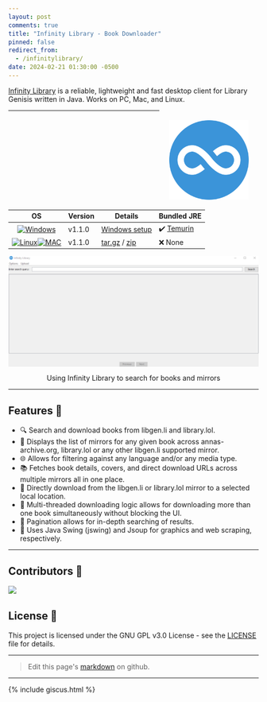 ```yaml
---
layout: post
comments: true
title: "Infinity Library - Book Downloader"
pinned: false
redirect_from:
  - /infinitylibrary/
date: 2024-02-21 01:30:00 -0500
---
```


[Infinity Library](https://github.com/JakeTurner616/Infinity-Library) is a reliable, lightweight and fast desktop client for Library Genisis written in Java. Works on PC, Mac, and Linux.


<a href="https://github.com/JakeTurner616/Infinity-Library/">
  <img style="margin: 20px;" align="right" width="160" height="160" src="https://github.com/JakeTurner616/Infinity-Library/blob/main/docs/icon.png?raw=true">
</a>

---

| **OS** | **Version** | **Details** | **Bundled JRE** |
|:------:|-------------|-------------|-----------------|
| <a href="https://github.com/JakeTurner616/Infinity-Library/"><img src="https://github.com/relliv/operating-system-logos/blob/master/src/32x32/WIN.png?raw=true" alt="Windows"/></a> | v1.1.0 | [Windows setup](https://github.com/JakeTurner616/Infinity-Library/releases/download/v1.1.0/InfinityLibrary-setup.exe) | ✔️ [Temurin](https://adoptium.net/temurin/releases/?os=windows&package=jre) |
| <a href="https://github.com/JakeTurner616/Infinity-Library/"><img src="https://github-production-user-asset-6210df.s3.amazonaws.com/76662862/283240699-2481dc48-be6b-4ebb-9e8c-3b957efe69fa.png" width="32" height="32" alt="Linux" /><img src="https://user-images.githubusercontent.com/25181517/186884152-ae609cca-8cf1-4175-8d60-1ce1fa078ca2.png" width="32" height="32" alt="MAC"/></a> | v1.1.0 | [tar.gz](https://github.com/JakeTurner616/Infinity-Library/archive/refs/tags/v1.1.0.tar.gz) / [zip](https://github.com/JakeTurner616/Infinity-Library/archive/refs/tags/v1.1.0.zip) | ❌ None |

<div style="text-align: center;">
  <img src="https://raw.githubusercontent.com/JakeTurner616/Infinity-Library/main/docs/InfinityLibrary.gif" alt="Using the application to find book mirrors" style="display: block; margin: auto;">
  <p>Using Infinity Library to search for books and mirrors</p>
</div>

---

## Features 🌟

- 🔍 Search and download books from libgen.li and library.lol.
- 📖 Displays the list of mirrors for any given book across annas-archive.org, library.lol or any other libgen.li supported mirror.
- 🌐 Allows for filtering against any language and/or any media type.
- 📚 Fetches book details, covers, and direct download URLs across multiple mirrors all in one place.
- 💾 Directly download from the libgen.li or library.lol mirror to a selected local location.
- 🚀 Multi-threaded downloading logic allows for downloading more than one book simultaneously without blocking the UI.
- 🔢 Pagination allows for in-depth searching of results.
- 🎨 Uses Java Swing (jswing) and Jsoup for graphics and web scraping, respectively.

---

## Contributors 👋
<a href="https://github.com/JakeTurner616/Infinity-Library/graphs/contributors">
  <img src="https://contrib.rocks/image?repo=JakeTurner616/Infinity-Library" />
</a>

## License 📜

This project is licensed under the GNU GPL v3.0 License - see the [LICENSE](https://github.com/JakeTurner616/Infinity-Library/blob/main/LICENSE) file for details.

---

> Edit this page's <a href="https://github.com/JakeTurner616/JakeTurner616.github.io/blob/main/{{page.path}}">markdown</a> on github.

---

{% include giscus.html %}
